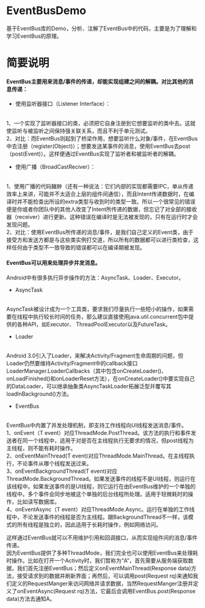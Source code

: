 # EventBusDemo
基于EventBus库的Demo，分析、注解了EventBus中的代码，主要是为了理解和学习EventBus的原理。

# 简要说明

#### EventBus主要用来消息/事件的传递，却能实现组建之间的解耦。对比其他的消息传递：

- 使用监听器接口（Listener Interface）：
<br/>
1、一个实现了监听器接口的类，必须把它自身注册到它想要监听的类中去。这就使监听与被监听之间保持强关联关系，而且不利于单元测试。
<br/>
2、对比：而EventBus则起到了桥梁作用，想要监听什么对象/事件，在EventBus中去注册（register(Object)）；想要发送某事件的消息，使用EventBus去post（post(Event)）。这样便通过EventBus实现了监听者和被监听者的解耦。

- 使用广播（BroadCastReciver）：
<br/>
1、使用广播的代码臃肿（还有一种说法：它们内部的实现都需要IPC，单从传递效率上来讲，可能并不太适合上层的组件间通信），而且Intent传递数据时，在编译时并不能检查出所设的extra类型与收到时的类型一致。所以一个很常见的错误便是你或者你团队中的其他人改变了Intent所传递的数据，但忘记了对全部的接收器（receiver）进行更新。这种错误在编译时是无法被发现的，只有在运行时才会发现问题。
<br/>
2、对比：使用EventBus所传递的消息/事件，是我们自己定义的Event类，由于接受方和发送方都是与这些类实例打交道，所以所有的数据都可以进行类检查，这样任何由于类型不一致导致的错误都可以在编译期被发现。

#### EventBus可以用来处理异步并发消息。
Android中有很多执行异步操作的方法：AsyncTask、Loader、Executor。

- AsyncTask
<br/>
AsyncTask被设计成为一个工具类，要求我们尽量执行一些短小的操作，如果需要在线程中执行较长时间的任务，那么建议直接使用java.util.concurrent包中提供的各种API，如Executor、 ThreadPoolExecutor以及FutureTask。

- Loader
<br/>
Android 3.0引入了Loader，来解决Activity/Fragment生命周期的问题，但Loader仍然要维持Activity/Fragment中的callback接口LoaderManager.LoaderCallbacks（其中包含onCreateLoader()、onLoadFinished()和onLoaderReset方法），在onCreateLoader()中要实现自己的DataLoader，可以继承抽象类AsyncTaskLoader<T>拓展泛型并覆写其loadInBackground()方法。

- EventBus
<br/>
EventBus中内置了并发处理机制，即支持工作线程向UI线程发送消息/事件。
<br/>
1、onEvent（T event）对应ThreadMode.PostThread。该方法的执行和事件发送者在同一个线程中，适用于对是否在主线程执行无要求的情况，但post线程为主线程，则不能有耗时操作。
<br/>
2、onEventMainThread(T event)对应ThreadMode.MainThread。在主线程执行，不论事件从哪个线程发送过来。
<br/>
3、onEventBackgroundThread(T event)对应ThreadMode.BackgroundThread。如果发送事件的线程不是UI线程，则运行在该线程中。如果发送事件的是UI线程，则它运行在由EventBus维护的一个单独的线程中。多个事件会同步地被这个单独的后台线程所处理。适用于轻微耗时的操作，比如读写数据库。
<br/>
4、onEventAsync（T event）对应ThreadMode.Async。运行在单独的工作线程中，不论发送事件的线程是否为主线程。跟BackgroundThread不一样，该模式的所有线程是独立的，因此适用于长耗时操作，例如网络访问。
<br/>

这样通过EventBus就可以不用维护引用和回调接口，从而实现组件间的消息/事件传递。
<br/>
因为EventBus提供了多种ThreadMode，我们完全也可以使用EventBus来处理耗时操作。比如在打开一个Activity时，我们暂称为“A”，首先需要从服务端获取数据，我们首先注册EventBus；然后定义onEventMainThread(Response data)方法，接受请求到的数据并刷新界面；再然后，可以调用post(Request rq)来通知我们定义的RequestManger来访问网络并请求数据，当然RequestManger注册并定义了onEventAsync(Request rq)方法，它最后会调用EventBus.post(Response data)方法去通知A。
